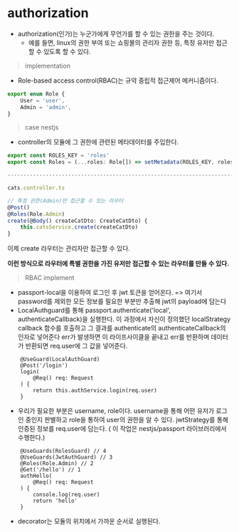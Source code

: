 # authorization

- authorization(인가)는 누군가에게 무언가를 할 수 있는 권한을 주는 것이다. 
    - 예를 들면, linux의 권한 부여 또는 쇼핑몰의 관리자 권한 등, 특정 유저만 접근할 수 있도록 할 수 있다.

> implementation
 
- Role-based access control(RBAC)는 규약 중립적 접근제어 메커니즘이다.

``` javascript
export enum Role {
	User = 'user',
	Admin = 'admin',
}
```

> case nestjs

- controller의 모듈에 그 권한에 관련된 메타데이터를 주입한다.

``` javascript
export const ROLES_KEY = 'roles'
export const Roles = (...roles: Role[]) => setMetadata(ROLES_KEY, roles)

-----------------------------------------------------------------------------

cats.controller.ts

// 특정 권한(Admin)만 접근할 수 있는 라우터
@Post()
@Roles(Role.Admin)
create(@Body() createCatDto: CreateCatDto) {
	this.catsService.create(createCatDto)
}

```

이제 create 라우터는 관리자만 접근할 수 있다.

<strong>이런 방식으로 라우터에 특별 권한을 가진 유저만 접근할 수 있는 라우터를 만들 수 있다.</strong>

> RBAC implement

-  passport-local을 이용하여 로그인 후 jwt 토큰을 얻어온다. => 여기서 password를 제외한 모든 정보를 필요한 부분만 추출해 jwt의 payload에 담는다
  -  LocalAuthguard를 통해 passport.authenticate('local', authenticateCallback)을 실행한다. 이 과정에서 자신이 정의했던 localStrategy callback 함수를 호출하고 그 결과를 authenticate의 authenticateCallback의 인자로 넣어준다 err가 발생하면 이 라이프사이클을 끝내고 err를 반환하며 데이터가 반환되면 req.user에 그 값을 넣어준다.

```
	@UseGuard(LocalAuthGuard)
	@Post('/login')
	login(
		@Req() req: Request
	) {
		return this.authService.login(req.user)
	}
```
   
-  우리가 필요한 부분은 username, role이다. username을 통해 어떤 유저가 로그인 중인지 판별하고 role을 통하여 user의 권한을 알 수 있다. jwtStrategy를 통해 인증된 정보를 req.user에 담는다. ( 이 작업은 nestjs/passport 라이브러리에서 수행한다.)

```
    @UseGuards(RolesGuard) // 4
    @UseGuards(JwtAuthGuard) // 3 
    @Roles(Role.Admin) // 2 
    @Get('/hello') // 1 
    authHello(
        @Req() req: Request
    ) {
        console.log(req.user)
        return 'hello'
    }
```
- decorator는 모듈의 위치에서 가까운 순서로 실행된다. 